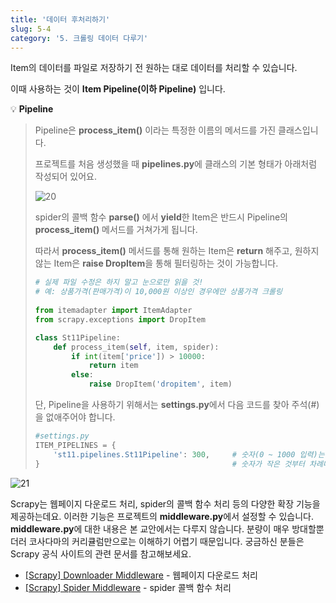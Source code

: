 ```yaml
---
title: '데이터 후처리하기'
slug: 5-4
category: '5. 크롤링 데이터 다루기'
---
```


Item의 데이터를 파일로 저장하기 전 원하는 대로 데이터를 처리할 수 있습니다. 

이때 사용하는 것이 **Item Pipeline(이하 Pipeline)** 입니다.

💡 **Pipeline**
>   
> Pipeline은 **process_item()** 이라는 특정한 이름의 메서드를 가진 클래스입니다.
>    
> 프로젝트를 처음 생성했을 때 **pipelines.py**에 클래스의 기본 형태가 아래처럼 작성되어 있어요.
>     
> ![20](./scrapy/5-4/20.png)
>     
> spider의 콜백 함수 **parse()** 에서 **yield**한 Item은 반드시 Pipeline의 **process_item()** 메서드를 거쳐가게 됩니다. 
> 
> 따라서 **process_item()** 메서드를 통해 원하는 Item은 **return** 해주고, 원하지 않는 Item은 **raise DropItem**을 통해 필터링하는 것이 가능합니다.
>    
> ```python
> # 실제 파일 수정은 하지 말고 눈으로만 읽을 것!
> # 예: 상품가격(판매가격)이 10,000원 이상인 경우에만 상품가격 크롤링
>  
> from itemadapter import ItemAdapter
> from scrapy.exceptions import DropItem
> 
> class St11Pipeline:
>     def process_item(self, item, spider):
>         if int(item['price']) > 10000:
>             return item
>         else:
>             raise DropItem('dropitem', item)
> ```
>     
> 단, Pipeline을 사용하기 위해서는 **settings.py**에서 다음 코드를 찾아 주석(#)을 없애주어야 합니다.
>     
> ```python
> #settings.py
> ITEM_PIPELINES = {
>     'st11.pipelines.St11Pipeline': 300,     # 숫자(0 ~ 1000 입력)는 Pipeline의 적용 순서를 의미
> }                                           # 숫자가 작은 것부터 차례대로 적용됨
> ```
    
![21](./scrapy/5-4/21.png)
    

Scrapy는 웹페이지 다운로드 처리, spider의 콜백 함수 처리 등의 다양한 확장 기능을 제공하는데요. 이러한 기능은 프로젝트의 **middleware.py**에서 설정할 수 있습니다. **middleware.py**에 대한 내용은 본 교안에서는 다루지 않습니다. 분량이 매우 방대할뿐더러 코사다마의 커리큘럼만으로는 이해하기 어렵기 때문입니다. 궁금하신 분들은 Scrapy 공식 사이트의 관련 문서를 참고해보세요.

- [[Scrapy] Downloader Middleware](https://docs.scrapy.org/en/latest/topics/downloader-middleware.html) - 웹페이지 다운로드 처리
- [[Scrapy] Spider Middleware](https://docs.scrapy.org/en/latest/topics/spider-middleware.html?highlight=middleware) - spider 콜백 함수 처리
